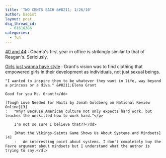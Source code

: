 ```yaml
---
title: 'TWO CENTS EACH &#8211; 1/26/10'
author: bsoist
layout: post
dsq_thread_id:
  - 61616386
categories:
  - fun
---
```

[40 and 44][1]
:   Obama's first year in office is strikingly similar to that of Reagan's. Serioiusly.

[Girls just wanna have style][2]
:   Grant's vision was to find clothing that empowered girls in their development as individuals, not just sexual beings.</p> 
    
    "I wanted to inspire them to be whatever they want in life, way beyond a princess or a diva." &#8211;Elena Grant
    
    Good for you Ms. Grant!</dd> 
    
    [Tough Love Needed for Haiti by Jonah Goldberg on National Review Online][3]
    :   "Why? Because American culture not only expects hard work, but teaches the unskilled how to work hard."</p> 
        
        I'm not so sure I believe that??</dd> 
        
        [What the Vikings-Saints Game Shows Us About Systems and Mindsets][4]
        :   An interesting point about systems. I don't completely buy the Favre argument about mindsets but I understand what the author is trying to say.</dl>

 [1]: http://www.washingtonmonthly.com/archives/individual/2010_01/021968.php
 [2]: http://www.montrealgazette.com/life/Girls+just+wanna+have+style/2411430/story.html
 [3]: http://article.nationalreview.com/?q=MzdjOGMwNzM0ZGJiZjBlMWEyZDc2ZDE2YjZhMmMxM2U=
 [4]: http://www.whatsbestnext.com/2010/01/what-the-vikings-saints-game-shows-us-about-systems-and-mindsets/?utm_source=feedburner&utm_medium=feed&utm_campaign=Feed%3A+WhatsBestNext+%28What%27s+Best+Next%29&utm_content=Google+Reader
